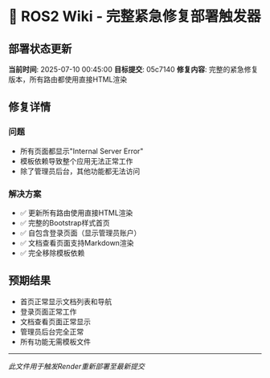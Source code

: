 # 🚀 ROS2 Wiki - 完整紧急修复部署触发器

## 部署状态更新

**当前时间**: 2025-07-10 00:45:00
**目标提交**: 05c7140
**修复内容**: 完整的紧急修复版本，所有路由都使用直接HTML渲染

## 修复详情

### 问题
- 所有页面都显示"Internal Server Error"
- 模板依赖导致整个应用无法正常工作
- 除了管理员后台，其他功能都无法访问

### 解决方案
- ✅ 更新所有路由使用直接HTML渲染
- ✅ 完整的Bootstrap样式首页
- ✅ 自包含登录页面（显示管理员账户）
- ✅ 文档查看页面支持Markdown渲染
- ✅ 完全移除模板依赖

## 预期结果
- 首页正常显示文档列表和导航
- 登录页面正常工作
- 文档查看页面正常显示
- 管理员后台完全正常
- 所有功能无需模板文件

---
*此文件用于触发Render重新部署至最新提交*